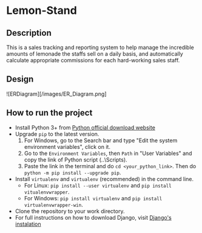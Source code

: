 # Lemon-Stand
## Description
This is a sales tracking and reporting system to help manage the incredible amounts of lemonade the staffs sell on a daily basis, and automatically calculate appropriate commissions for each hard-working sales staff.
## Design
![ERDiagram][/images/ER_Diagram.png]
## How to run the project
- Install Python 3+ from [Python official download website](https://www.python.org/downloads/)
- Upgrade `pip` to the latest version. 
    1. For Windows, go to the Search bar and type "Edit the system environment variables", click on it.
    2. Go to the `Environment Variables`, then `Path` in "User Variables" and copy the link of Python script (..\Scripts\). 
    3. Paste the link in the terminal and do `cd <your_python_link>`. Then do `python -m pip install --upgrade pip`.
- Install `virtualenv` and `virtualenv` (recommended) in the command line. 
    - For Linux: `pip install --user virtualenv` and `pip install vitualenvwrapper`.
    - For Windows: `pip install virtualenv` and `pip install virtualenvwrapper-win`.
- Clone the repository to your work directory.
- For full instructions on how to download Django, visit [Django's instalation](https://docs.djangoproject.com/en/3.0/intro/install/) 
